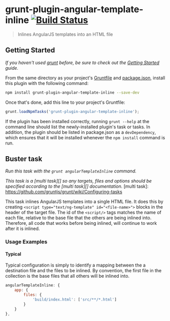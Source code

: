 # grunt-plugin-angular-template-inline [![Build Status](https://secure.travis-ci.org/nebhale/grunt-plugin-angular-template-inline.png?branch=master)](http://travis-ci.org/nebhale/grunt-plugin-angular-template-inline)

> Inlines AngularJS templates into an HTML file

## Getting Started
_If you haven't used [grunt][] before, be sure to check out the [Getting Started][] guide._

From the same directory as your project's [Gruntfile][Getting Started] and [package.json][], install this plugin with the following command:

```bash
npm install grunt-plugin-angular-template-inline --save-dev
```

Once that's done, add this line to your project's Gruntfile:

```js
grunt.loadNpmTasks('grunt-plugin-angular-template-inline');
```

If the plugin has been installed correctly, running `grunt --help` at the command line should list the newly-installed plugin's task or tasks. In addition, the plugin should be listed in package.json as a `devDependency`, which ensures that it will be installed whenever the `npm install` command is run.

[grunt]: http://gruntjs.com/
[Getting Started]: https://github.com/gruntjs/grunt/blob/devel/docs/getting_started.md
[package.json]: https://npmjs.org/doc/json.html

## Buster task
_Run this task with the `grunt angularTemplateInline` command._

_This task is a [multi task][] so any targets, files and options should be specified according to the [multi task][] documentation._
[multi task]: https://github.com/gruntjs/grunt/wiki/Configuring-tasks

This task inlines AngularJS templates into a single HTML file.  It does this by creating `<script type="text/ng-template" id="<file-name>">` blocks in the header of the target file.  The id of the `<script/>` tags matches the name of each file, relative to the base file that the others are being inlined into.  Therefore, all code that works before being inlined, will continue to work after it is inlined.

### Usage Examples

#### Typical

Typical configuration is simply to identify a mapping between the a destination file and the files to be inlined.  By convention, the first file in the collection is the base files that all others will be inlined into.

```js
angularTemplateInline: {
	app: {
		files: {
			'build/index.html': ['src/**/*.html']
		}
	}
},
```
